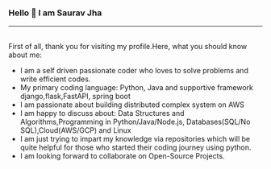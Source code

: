### Hello 👋 I am Saurav Jha
<hr><br>
First of all, thank you for visiting my profile.Here, what you should know about me:
<ul>
<li>I am a self driven passionate coder who loves to solve problems and write efficient codes.</li>
<li>My primary coding language: Python, Java and supportive framework django,flask,FastAPI, spring boot</li>
<li>I am passionate about building distributed complex system on AWS </li>
<li>I am happy to discuss about: Data Structures and Algorithms,Programming in Python/Java/Node.js, Databases(SQL/No SQL),Cloud(AWS/GCP) and Linux</li>
<li>I am just trying to impart my knowledge via repositories which will be quite helpful for those who started their coding journey using python.</li>
<li>I am looking forward to collaborate on Open-Source Projects.</li>
</ul>
<!--
**Saurav-KT/Saurav-KT** is a ✨ _special_ ✨ repository because its `README.md` (this file) appears on your GitHub profile.

Here are some ideas to get you started:

- 🔭 I’m currently working on ...
- 🌱 I’m currently learning ...
- 👯 I’m looking to collaborate on ...
- 🤔 I’m looking for help with ...
- 💬 Ask me about ...
- 📫 How to reach me: ...
- 😄 Pronouns: ...
- ⚡ Fun fact: ...
-->

